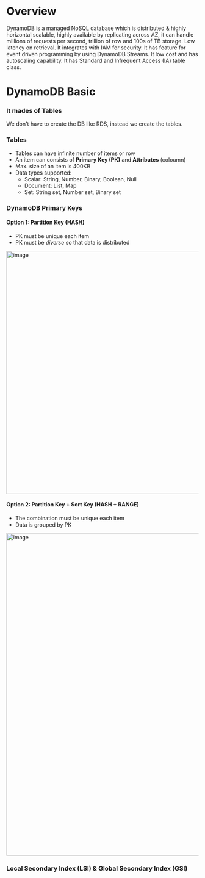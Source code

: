 # Overview
DynamoDB is a managed NoSQL database which is distributed & highly horizontal scalable, highly available by replicating across AZ, it can handle millions of requests per second, trillion of row and 100s of TB storage.
Low latency on retrieval. It integrates with IAM for security. It has feature for event driven programming by using DynamoDB Streams. It low cost and has autoscaling capability. It has Standard and Infrequent Access (IA) table class. 

# DynamoDB Basic
### It mades of Tables
We don't have to create the DB like RDS, instead we create the tables.

### Tables
- Tables can have infinite number of items or row
- An item can consists of **Primary Key (PK)** and **Attributes** (coloumn)
- Max. size of an item is 400KB
- Data types supported:
  - Scalar: String, Number, Binary, Boolean, Null
  - Document: List, Map
  - Set: String set, Number set, Binary set
 
### DynamoDB Primary Keys
#### Option 1: Partition Key (HASH)
  - PK must be unique each item
  - PK must be _diverse_ so that data is distributed
<img width="637" alt="image" src="https://github.com/user-attachments/assets/8c399e28-f5eb-45df-b436-c54b87aa1bd0" />

#### Option 2: Partition Key + Sort Key (HASH + RANGE)
  - The combination must be unique each item
  - Data is grouped by PK
<img width="846" alt="image" src="https://github.com/user-attachments/assets/543d3fb1-fdc1-42c5-a9b3-36e88c2dfd14" />


### Local Secondary Index (LSI) & Global Secondary Index (GSI)
